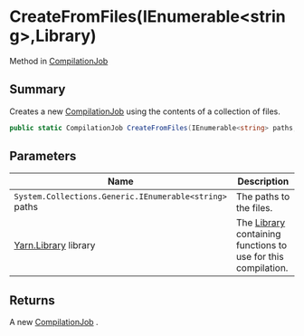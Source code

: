 # CreateFromFiles(IEnumerable\<string>,Library)

Method in [CompilationJob](./)

## Summary

Creates a new [CompilationJob](./) using the contents of a collection of files.

```csharp
public static CompilationJob CreateFromFiles(IEnumerable<string> paths, Library library = null)
```

## Parameters

| Name                                                   | Description                                                                                              |
| ------------------------------------------------------ | -------------------------------------------------------------------------------------------------------- |
| `System.Collections.Generic.IEnumerable<string>` paths | The paths to the files.                                                                                  |
| [Yarn.Library](../../yarn/yarn.library/) library       | The [Library](yarn.compiler.compilationjob.library.md) containing functions to use for this compilation. |

## Returns

A new [CompilationJob](./) .

